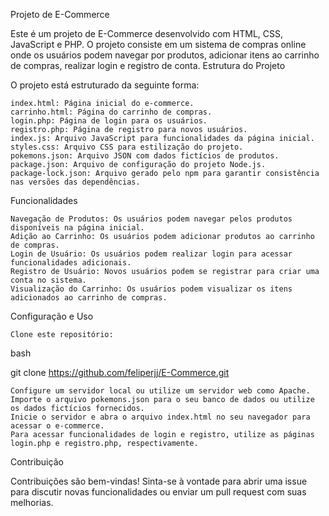 Projeto de E-Commerce

Este é um projeto de E-Commerce desenvolvido com HTML, CSS, JavaScript e PHP. O projeto consiste em um sistema de compras online onde os usuários podem navegar por produtos, adicionar itens ao carrinho de compras, realizar login e registro de conta.
Estrutura do Projeto

O projeto está estruturado da seguinte forma:

    index.html: Página inicial do e-commerce.
    carrinho.html: Página do carrinho de compras.
    login.php: Página de login para os usuários.
    registro.php: Página de registro para novos usuários.
    index.js: Arquivo JavaScript para funcionalidades da página inicial.
    styles.css: Arquivo CSS para estilização do projeto.
    pokemons.json: Arquivo JSON com dados fictícios de produtos.
    package.json: Arquivo de configuração do projeto Node.js.
    package-lock.json: Arquivo gerado pelo npm para garantir consistência nas versões das dependências.

Funcionalidades

    Navegação de Produtos: Os usuários podem navegar pelos produtos disponíveis na página inicial.
    Adição ao Carrinho: Os usuários podem adicionar produtos ao carrinho de compras.
    Login de Usuário: Os usuários podem realizar login para acessar funcionalidades adicionais.
    Registro de Usuário: Novos usuários podem se registrar para criar uma conta no sistema.
    Visualização do Carrinho: Os usuários podem visualizar os itens adicionados ao carrinho de compras.

Configuração e Uso

    Clone este repositório:

bash

git clone https://github.com/feliperjj/E-Commerce.git

    Configure um servidor local ou utilize um servidor web como Apache.
    Importe o arquivo pokemons.json para o seu banco de dados ou utilize os dados fictícios fornecidos.
    Inicie o servidor e abra o arquivo index.html no seu navegador para acessar o e-commerce.
    Para acessar funcionalidades de login e registro, utilize as páginas login.php e registro.php, respectivamente.

Contribuição

Contribuições são bem-vindas! Sinta-se à vontade para abrir uma issue para discutir novas funcionalidades ou enviar um pull request com suas melhorias.
